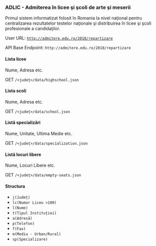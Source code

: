 ### ADLIC - Admiterea în licee şi şcoli de arte şi meserii
Primul sistem informatizat folosit în Romania la nivel naţional pentru centralizarea rezultatelor testelor naţionale şi distribuirea în licee şi şcoli profesionale a candidaţilor.

User URL: [`http://admitere.edu.ro/2018/repartizare`](http://admitere.edu.ro/2018/repartizare)

API Base Endpoint: `http://admitere.edu.ro/2018/repartizare`

#### Lista licee
Nume, Adresa etc.

GET `/<județ>/data/highschool.json`

#### Lista scoli
Nume, Adresa etc.

GET `/<județ>/data/school.json`

#### Listă specializări
Nume, Unitate, Ultima Medie etc.

GET `/<județ>/data/specialization.json`

#### Listă locuri libere
Nume, Locuri Libere etc.

GET `/<județ>/data/empty-seats.json`

#### Structura
- ```j(Județ)```
- ```lc(Numar Liceu >100)```
- ```l(Nume)```
- ```t(Tipul Instituției)```
- ```a(Adresă)```
- ```p(Telefon)```
- ```f(Fax)```
- ```m(Mediu - Urban/Rural)```
- ```sp(Specializare)```

